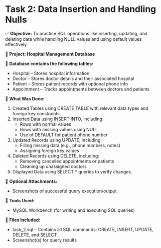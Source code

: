 # Task 2: Data Insertion and Handling Nulls

✅ **Objective:**
To practice SQL operations like inserting, updating, and deleting data while handling NULL values and using default values effectively.

🏥 **Project: Hospital Management Database**

📄 **Database contains the following tables:**
- Hospital – Stores hospital information
- Doctor – Stores doctor details and their associated hospital
- Patient – Stores patient records with optional phone info
- Appointment – Tracks appointments between doctors and patients

📌 **What Was Done:**
1. Created Tables using CREATE TABLE with relevant data types and foreign key constraints.
2. Inserted Data using INSERT INTO, including:
   - Rows with normal values
   - Rows with missing values using NULL
   - Use of DEFAULT for patient phone number
3. Updated Records using UPDATE, including:
   - Filling missing data (e.g., phone numbers, notes)
   - Assigning foreign key values
4. Deleted Records using DELETE, including:
   - Removing cancelled appointments or patients
   - Cleaning up unassigned doctors
5. Displayed Data using SELECT * queries to verify changes.

📎 **Optional Attachments:**
- Screenshots of successful query execution/output 

🧰 **Tools Used:**
- MySQL Workbench (for writing and executing SQL queries)

📂 **Files Included:**
- task_2.sql – Contains all SQL commands: CREATE, INSERT, UPDATE, DELETE, and SELECT
- Screenshot(s) for query results
